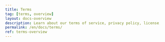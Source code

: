 ```yaml
---
title: Terms
tag: [terms, overview]
layout: docs-overview
description: Learn about our terms of service, privacy policy, license, usage restrictions and other terms.
permalink: /en/docs/terms/
ref: terms-overview
---
```



